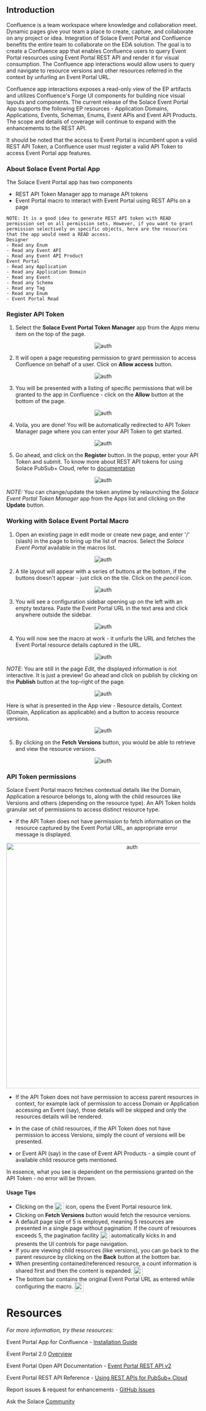 ## Introduction

Confluence is a team workspace where knowledge and collaboration meet. Dynamic pages give your team a place to create, capture, and collaborate on any project or idea. Integration of Solace Event Portal and Confluence benefits the entire team to collaborate on the EDA solution. The goal is to create a Confluence app that enables Confluence users to query Event Portal resources using Event Portal REST API and render it for visual consumption. The Confluence app interactions would allow users to query and navigate to resource versions and other resources referred in the context by unfurling an Event Portal URL.

Confluence app interactions exposes a read-only view of the EP artifacts and utilizes Confluence's Forge UI components for building nice visual layouts and components. The current release of the Solace Event Portal App supports the following EP resources - Application Domains, Applications, Events, Schemas, Enums, Event APIs and Event API Products. The scope and details of coverage will continue to expand with the enhancements to the REST API.

It should be noted that the access to Event Portal is incumbent upon a valid REST API Token, a Confluence user must register a valid API Token to access Event Portal app features.  

### About Solace Event Portal App

The Solace Event Portal app has two components
* REST API Token Manager app to manage API tokens
* Event Portal macro to interact with Event Portal using REST APIs on a page

```
NOTE: It is a good idea to generate REST API token with READ permission set on all permission sets. However, if you want to grant permission selectively on specific objects, here are the resources that the app would need a READ access.
Designer
- Read any Enum
- Read any Event API
- Read any Event API Product
Event Portal
- Read any Application
- Read any Application Domain
- Read any Event
- Read any Schema
- Read any Tag
- Read any Enum
- Event Portal Read
```

### Register API Token
1. Select the **Solace Event Portal Token Manager** app from the *Apps* menu item on the top of the page.

<p align="center"><img alt="auth" src="installation-imgs/4.png"></p>

2. It will open a page requesting permission to grant permission to access Confluence on behalf of a user. Click on **Allow access** button.
<p align="center"><img alt="auth" src="installation-imgs/5.png"></p>

3. You will be presented with a listing of specific permissions that will be granted to the app in Confluence - click on the **Allow** button at the bottom of the page.
<p align="center"><img alt="auth" src="installation-imgs/6.png"></p>

4. Voila, you are done! You will be automatically redirected to API Token Manager page where you can enter your API Token to get started.
<p align="center"><img alt="auth" src="installation-imgs/7.png"></p>

5. Go ahead, and click on the **Register** button. In the popup, enter your API Token and submit. To know more about REST API tokens for using Solace PubSub+ Cloud, refer to [documentation](https://docs.solace.com/Cloud/ght_api_tokens.htm)
<p align="center"><img alt="auth" src="installation-imgs/8.png"></p>

*NOTE:* You can change/update the token anytime by relaunching the *Solace Event Portal Token Manager* app from the Apps list and clicking on the **Update** button.

### Working with Solace Event Portal Macro

1. Open an existing page in edit mode or create new page, and enter '/' (slash) in the page to bring up the list of macros. Select the *Solace Event Portal* available in the macros list. 

<p align="center"><img alt="auth" src="installation-imgs/9.png"></p>

2. A tile layout will appear with a series of buttons at the bottom, if the buttons doesn't appear - just click on the tile. Click on the *pencil* icon.
<p align="center"><img alt="auth" src="installation-imgs/10.png"></p>

3. You will see a configuration sidebar opening up on the left with an empty textarea. Paste the Event Portal URL in the text area and click anywhere outside the sidebar.

<p align="center"><img alt="auth" src="installation-imgs/11.png"></p>

4. You will now see the macro at work - it unfurls the URL and fetches the Event Portal resource details captured in the URL.

<p align="center"><img alt="auth" src="installation-imgs/12.png"></p>

*NOTE*: You are still in the page _Edit_, the displayed information is not interactive. It is just a preview! Go ahead and click on publish by clicking on the **Publish** button at the top-right of the page.

<p align="center"><img alt="auth" src="installation-imgs/13.png"></p>

Here is what is presented in the App view - Resource details, Context (Domain, Application as applicable) and a button to access resource versions.

<p align="center"><img alt="auth" src="installation-imgs/14.png"></p>

5. By clicking on the **Fetch Versions** button, you would be able to retrieve and view the resource versions.

<p align="center"><img alt="auth" src="installation-imgs/15.png"></p>

### API Token permissions

Solace Event Portal macro fetches contextual details like the Domain, Application a resource belongs to, along with the child resources like Versions and others (depending on the resource type). An API Token holds granular set of permissions to access distinct resource type. 

* If the API Token does not have permission to fetch information on the resource captured by the Event Portal URL, an appropriate error message is displayed.
<p align="center"><img width="640" alt="auth" src="installation-imgs/16.png"></p>

* If the API Token does not have permission to access parent resources in context, for example lack of permission to access Domain or Application accessing an Event (say), those details will be skipped and only the resources details will be rendered.

* In the case of child resources, if the API Token does not have permission to access Versions, simply the count of versions will be presented.
*  or Event API (say) in the case of Event API Products - a simple count of available child resource gets mentioned.

In essence, what you see is dependent on the permissions granted on the API Token - no error will be thrown. 


#### Usage Tips

* Clicking on the <img align="center" height="24" alt="auth" src="installation-imgs/open-external.png"> icon, opens the Event Portal resource link.
* Clicking on **Fetch Versions** button would fetch the resource versions.
* A default page size of 5 is employed, meaning 5 resources are presented in a single page without pagination. If the count of resources exceeds 5, the pagination facility <img align="center" height="24" alt="auth" src="installation-imgs/pagination.png"> automatically kicks in and presents the UI controls for page navigation.
* If you are viewing child resources (like versions), you can go back to the parent resource by clicking on the **Back** button at the bottom bar.
* When presenting contained/referenced resource, a count information is shared first and then the content is expanded. <img align="center" height="24" alt="auth" src="installation-imgs/contained-resources.png">
* The bottom bar contains the original Event Portal URL as entered while configuring the macro. <img align="center" height="24" alt="auth" src="installation-imgs/bottom-bar.png">

# Resources

*For more information, try these resources:*

Event Portal App for Confluence - [Installation Guide](installation-guide.md)

Event Portal 2.0 [Overview](https://docs.solace.com/Cloud/Event-Portal/event-portal-overview.htm)

Event Portal Open API Documentation - [Event Portal REST API v2](https://openapi-v2.solace.cloud/)

Event Portal REST API Reference - [Using REST APIs for PubSub+ Cloud](https://api.solace.dev/cloud/reference/using-the-v2-rest-apis-for-pubsub-cloud)

Report issues & request for enhancements - [GitHub Issues](https://github.com/SolaceLabs/solace-confluence-forge-app/issues)

Ask the Solace [Community](https://solace.community/)
